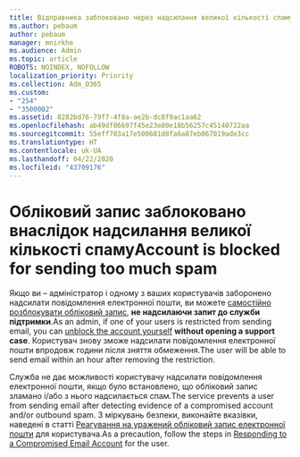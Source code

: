 ```yaml
---
title: Відправника заблоковано через надсилання великої кількості спаму
ms.author: pebaum
author: pebaum
manager: mnirkhe
ms.audience: Admin
ms.topic: article
ROBOTS: NOINDEX, NOFOLLOW
localization_priority: Priority
ms.collection: Adm_O365
ms.custom:
- "254"
- "3500002"
ms.assetid: 8282bd76-79f7-4f8a-ae2b-dc8f9ac1aa62
ms.openlocfilehash: ab49df06697f45e23e80e18b56257c45140722aa
ms.sourcegitcommit: 55eff703a17e500681d8fa6a87eb067019ade3cc
ms.translationtype: HT
ms.contentlocale: uk-UA
ms.lasthandoff: 04/22/2020
ms.locfileid: "43709176"
---
```

# <a name="account-is-blocked-for-sending-too-much-spam"></a><span data-ttu-id="f1571-102">Обліковий запис заблоковано внаслідок надсилання великої кількості спаму</span><span class="sxs-lookup"><span data-stu-id="f1571-102">Account is blocked for sending too much spam</span></span>

<span data-ttu-id="f1571-103">Якщо ви – адміністратор і одному з ваших користувачів заборонено надсилати повідомлення електронної пошти, ви можете [самостійно розблокувати обліковий запис](https://protection.office.com/?hash=/restrictedusers), **не надсилаючи запит до служби підтримки**.</span><span class="sxs-lookup"><span data-stu-id="f1571-103">As an admin, if one of your users is restricted from sending email, you can [unblock the account yourself](https://protection.office.com/?hash=/restrictedusers) **without opening a support case**.</span></span> <span data-ttu-id="f1571-104">Користувач знову зможе надсилати повідомлення електронної пошти впродовж години після зняття обмеження.</span><span class="sxs-lookup"><span data-stu-id="f1571-104">The user will be able to send email within an hour after removing the restriction.</span></span>

<span data-ttu-id="f1571-105">Служба не дає можливості користувачу надсилати повідомлення електронної пошти, якщо було встановлено, що обліковий запис зламано і/або з нього надсилається спам.</span><span class="sxs-lookup"><span data-stu-id="f1571-105">The service prevents a user from sending email after detecting evidence of a compromised account and/or outbound spam.</span></span> <span data-ttu-id="f1571-106">З міркувань безпеки, виконайте вказівки, наведені в статті [Реагування на уражений обліковий запис електронної пошти](https://docs.microsoft.com/office365/securitycompliance/responding-to-a-compromised-email-account) для користувача.</span><span class="sxs-lookup"><span data-stu-id="f1571-106">As a precaution, follow the steps in [Responding to a Compromised Email Account](https://docs.microsoft.com/office365/securitycompliance/responding-to-a-compromised-email-account) for the user.</span></span>
